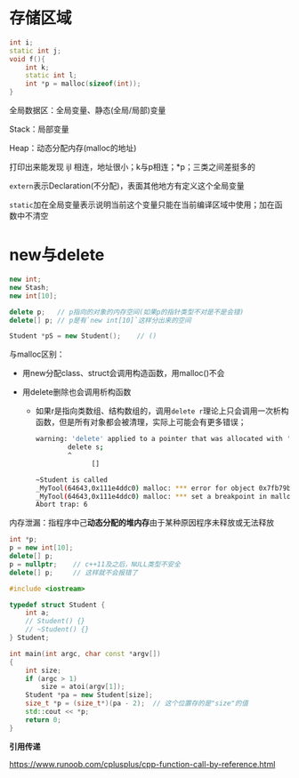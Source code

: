 # 存储区域

```cpp
int i;
static int j;
void f(){
    int k;
    static int l;
    int *p = malloc(sizeof(int));
}
```

全局数据区：全局变量、静态(全局/局部)变量

Stack：局部变量

Heap：动态分配内存(malloc的地址)

打印出来能发现 ijl 相连，地址很小；k与p相连；*p；三类之间差挺多的



`extern`表示Declaration(不分配)，表面其他地方有定义这个全局变量

`static`加在全局变量表示说明当前这个变量只能在当前编译区域中使用；加在函数中不清空



# new与delete

```cpp
new int;
new Stash;
new int[10];

delete p;	// p指向的对象的内存空间(如果p的指针类型不对是不是会错)
delete[] p;	// p是有`new int[10]`这样分出来的空间

Student *pS = new Student();	// ()
```

与malloc区别：

* 用new分配class、struct会调用构造函数，用malloc()不会

* 用delete删除也会调用析构函数

    * 如果r是指向类数组、结构数组的，调用`delete r`理论上只会调用一次析构函数，但是所有对象都会被清理，实际上可能会有更多错误；

        ```bash
        warning: 'delete' applied to a pointer that was allocated with 'new[]'; did you mean 'delete[]'? [-Wmismatched-new-delete]
                delete s;
                ^
                      []
        ```

        ```bash
        ~Student is called
        _MyTool(64643,0x111e4ddc0) malloc: *** error for object 0x7fb79b401768: pointer being freed was not allocated
        _MyTool(64643,0x111e4ddc0) malloc: *** set a breakpoint in malloc_error_break to debug
        Abort trap: 6
        ```



内存泄漏：指程序中己**动态分配的堆内存**由于某种原因程序未释放或无法释放

```cpp
int *p;
p = new int[10];
delete[] p;
p = nullptr;	// c++11及之后，NULL类型不安全
delete[] p;		// 这样就不会报错了
```



```cpp
#include <iostream>

typedef struct Student {
	int a;
	// Student() {}
	// ~Student() {}
} Student;

int main(int argc, char const *argv[])
{
	int size;
	if (argc > 1)
		size = atoi(argv[1]);
	Student *pa = new Student[size];
	size_t *p = (size_t*)(pa - 2);	// 这个位置存的是"size"的值
	std::cout << *p;
	return 0;
}
```



**引用传递**

https://www.runoob.com/cplusplus/cpp-function-call-by-reference.html

